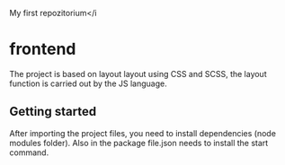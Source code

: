 My first repozitorium</i
# frontend
The project is based on layout layout using CSS and SCSS, the layout function is carried out by the JS language.


## Getting started
After importing the project files, you need to install dependencies (node modules folder). Also in the package file.json needs to install the start command.

